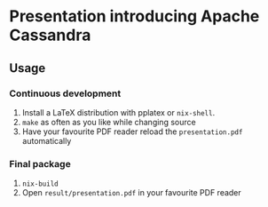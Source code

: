 # Presentation introducing Apache Cassandra

## Usage
### Continuous development
1. Install a LaTeX distribution with pplatex or `nix-shell`.
2. `make` as often as you like while changing source
3. Have your favourite PDF reader reload the `presentation.pdf` automatically

### Final package
1. `nix-build`
2. Open `result/presentation.pdf` in your favourite PDF reader
